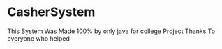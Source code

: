 # CasherSystem
  This System Was Made 100% by only java for college Project 
  Thanks To everyone who helped
